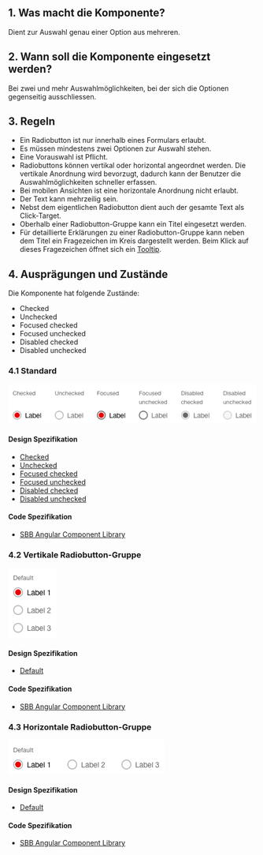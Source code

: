 ## 1. Was macht die Komponente?
Dient zur Auswahl genau einer Option aus mehreren.

## 2. Wann soll die Komponente eingesetzt werden? 
Bei zwei und mehr Auswahlmöglichkeiten, bei der sich die Optionen gegenseitig ausschliessen.

## 3. Regeln
* Ein Radiobutton ist nur innerhalb eines Formulars erlaubt.
* Es müssen mindestens zwei Optionen zur Auswahl stehen.
* Eine Vorauswahl ist Pflicht.
* Radiobuttons können vertikal oder horizontal angeordnet werden. Die vertikale Anordnung wird bevorzugt, dadurch kann der Benutzer die Auswahlmöglichkeiten schneller erfassen.
* Bei mobilen Ansichten ist eine horizontale Anordnung nicht erlaubt.
* Der Text kann mehrzeilig sein.
* Nebst dem eigentlichen Radiobutton dient auch der gesamte Text als Click-Target.
* Oberhalb einer Radiobutton-Gruppe kann ein Titel eingesetzt werden.
* Für detaillierte Erklärungen zu einer Radiobutton-Gruppe kann neben dem Titel ein Fragezeichen im Kreis dargestellt werden. Beim Klick auf dieses Fragezeichen öffnet sich ein [Tooltip](https://digital.sbb.ch/de/websites/components/tooltip).

## 4. Ausprägungen und Zustände
Die Komponente hat folgende Zustände:
* Checked
* Unchecked
* Focused checked
* Focused unchecked
* Disabled checked
* Disabled unchecked

### 4.1 Standard
![Darstellung der Komponente Radiobutton in der Ausprägung Standard](https://raw.githubusercontent.com/sbb-design-systems/design-system-website-documentation/master/documentation/components/radiobutton/images/radiobutton_default.png 'class: image')

#### Design Spezifikation
* [Checked](https://www.sketch.com/s/80f12b3b-58e5-4b4c-98cd-c553bae18db0/a/4e5zrx#Inspector)
* [Unchecked](https://www.sketch.com/s/80f12b3b-58e5-4b4c-98cd-c553bae18db0/a/ewdAyz#Inspector)
* [Focused checked](https://www.sketch.com/s/80f12b3b-58e5-4b4c-98cd-c553bae18db0/a/GLdVrY#Inspector)
* [Focused unchecked](https://www.sketch.com/s/80f12b3b-58e5-4b4c-98cd-c553bae18db0/a/OzREq8#Inspector)
* [Disabled checked](https://www.sketch.com/s/80f12b3b-58e5-4b4c-98cd-c553bae18db0/a/mjKVyz#Inspector)
* [Disabled unchecked](https://www.sketch.com/s/80f12b3b-58e5-4b4c-98cd-c553bae18db0/a/DKwRrq#Inspector)

#### Code Spezifikation
* [SBB Angular Component Library](https://angular.app.sbb.ch/angular/components/radio-button?variant=standard)

### 4.2 Vertikale Radiobutton-Gruppe
![Darstellung der Komponente Radiobutton als vertikale Gruppe](https://raw.githubusercontent.com/sbb-design-systems/design-system-website-documentation/master/documentation/components/radiobutton/images/radiobutton_vertical.png 'class: image')

#### Design Spezifikation
* [Default](https://www.sketch.com/s/80f12b3b-58e5-4b4c-98cd-c553bae18db0/a/j9rRy0#Inspector)

#### Code Spezifikation
* [SBB Angular Component Library](https://angular.app.sbb.ch/angular/components/radio-button?variant=standard)

### 4.3 Horizontale Radiobutton-Gruppe
![Darstellung der Komponente Radiobutton als horizontale Gruppe](https://raw.githubusercontent.com/sbb-design-systems/design-system-website-documentation/master/documentation/components/radiobutton/images/radiobutton_horizontal.png 'class: image')

#### Design Spezifikation
* [Default](https://www.sketch.com/s/80f12b3b-58e5-4b4c-98cd-c553bae18db0/a/dKjaEZ#Inspector)

#### Code Spezifikation
* [SBB Angular Component Library](https://angular.app.sbb.ch/angular/components/radio-button?variant=standard)
